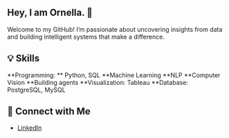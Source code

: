 ## Hey, I am Ornella.  👋
Welcome to my GitHub! I’m passionate about uncovering insights from data and building intelligent systems that make a difference. 

## 💡 Skills
**Programming: ** Python, SQL
**Machine Learning
**NLP
**Computer Vision 
**Building agents
**Visualization: Tableau
**Database: PostgreSQL, MySQL

## 🌟 Connect with Me

- [LinkedIn](http://www.linkedin.com/in/ornella-za)


<!--
**ZaraTiana3/Zaratiana3** is a ✨ _special_ ✨ repository because its `README.md` (this file) appears on your GitHub profile.


Here are some ideas to get you started:

- 🔭 I’m currently working on ...
- 🌱 I’m currently learning ...
- 👯 I’m looking to collaborate on ...
- 🤔 I’m looking for help with ...
- 💬 Ask me about ...
- 📫 How to reach me: ...
- 😄 Pronouns: ...
- ⚡ Fun fact: ...
-->
